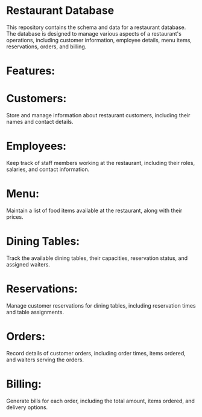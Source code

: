 # Restaurant Database

This repository contains the schema and data for a restaurant database. The database is designed to manage various aspects of a restaurant's operations, including customer information, employee details, menu items, reservations, orders, and billing.

# Features:

# Customers: 
Store and manage information about restaurant customers, including their names and contact details.
# Employees:
Keep track of staff members working at the restaurant, including their roles, salaries, and contact information.
# Menu:
Maintain a list of food items available at the restaurant, along with their prices.
# Dining Tables:
Track the available dining tables, their capacities, reservation status, and assigned waiters.
# Reservations:
Manage customer reservations for dining tables, including reservation times and table assignments.
# Orders:
Record details of customer orders, including order times, items ordered, and waiters serving the orders.
# Billing:
Generate bills for each order, including the total amount, items ordered, and delivery options.
